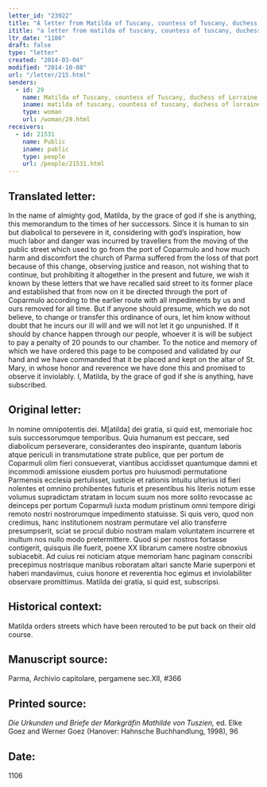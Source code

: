 ```yaml
---
letter_id: "23922"
title: "A letter from Matilda of Tuscany, countess of Tuscany, duchess of Lorraine (1106)"
ititle: "a letter from matilda of tuscany, countess of tuscany, duchess of lorraine (1106)"
ltr_date: "1106"
draft: false
type: "letter"
created: "2014-03-04"
modified: "2014-10-08"
url: "/letter/215.html"
senders:
  - id: 29
    name: Matilda of Tuscany, countess of Tuscany, duchess of Lorraine
    iname: matilda of tuscany, countess of tuscany, duchess of lorraine
    type: woman
    url: /woman/29.html
receivers:
  - id: 21531
    name: Public
    iname: public
    type: people
    url: /people/21531.html
---
```

<h2> Translated letter:</h2>In the name of almighty god, Matilda, by the grace of god if she is anything, this memorandum to the times of her successors.
Since it is human to sin but diabolical to persevere in it, considering with god’s inspiration, how much labor and danger was incurred by travellers from the moving of the public street which used to go from the port of Coparmulo and how much harm and discomfort the church of Parma suffered from the loss of that port because of this change, observing justice and reason, not wishing that to continue, but prohibiting it altogether in the present and future, we wish it known by these letters that we have recalled said street to its former place and established that from now on it be directed through the port of Coparmulo according to the earlier route with all impediments by us and ours removed for all time.
But if anyone should presume, which we do not believe, to change or transfer this ordinance of ours, let him know without doubt that he incurs our ill will and we will not let it go unpunished.  If it should by chance happen through our people, whoever it is will be subject to pay a penalty of 20 pounds to our chamber.  To the notice and memory of which we have ordered this page to be  composed and validated by our hand and we have commanded that it be placed and kept on the altar of St. Mary, in whose honor and reverence we have done this and promised to observe it inviolably.
I, Matilda, by the grace of god if she is anything, have subscribed.
<h2 class="mt-4"> Original letter:</h2>In nomine omnipotentis dei.  M[atilda] dei gratia, si quid est, memoriale hoc suis successorumque temporibus.  Quia humanum est peccare, sed diabolicum perseverare, considerantes deo inspirante, quantum laboris atque periculi in transmutatione strate publice, que per portum de Coparmuli olim fieri consueverat, viantibus accidisset quantumque damni et incommodi amissione eiusdem portus pro huiusmodi permutatione Parmensis ecclesia pertulisset, iusticie et rationis intuitu ulterius id fieri nolentes et omnino prohibentes futuris et presentibus his literis notum esse volumus supradictam stratam in locum suum nos more solito revocasse ac deinceps per portum Coparmuli iuxta modum pristinum omni tempore dirigi remoto nostri nostrorumque impedimento statuisse.  Si quis vero, quod non credimus, hanc institutionem nostram permutare vel alio transferre presumpserit, sciat se procul dubio nostram malam voluntatem incurrere et inultum nos nullo modo pretermittere.  Quod si per nostros fortasse contigerit, quisquis ille fuerit, poene XX librarum camere nostre obnoxius subiacebit.  Ad cuius rei noticiam atque memoriam hanc paginam conscribi precepimus nostrisque manibus roboratam altari sancte Marie superponi et haberi mandavimus, cuius honore et reverentia hoc egimus et inviolabiliter observare promittimus.
Matilda dei gratia, si quid est, subscripsi.
<h2 class="mt-4"> Historical context:</h2>Matilda orders streets which have been rerouted to be put back on their old course.
<h2 class="mt-4"> Manuscript source:</h2>Parma, Archivio capitolare, pergamene sec.XII, #366
<h2 class="mt-4"> Printed source:</h2><p><em>Die Urkunden und Briefe der Markgräfin Mathilde von Tuszien,</em> ed. Elke Goez and Werner Goez (Hanover: Hahnsche Buchhandlung, 1998), 96</p><h2 class="mt-4"> Date:</h2>1106